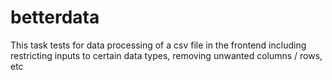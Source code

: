 # betterdata
This task tests for data processing of a csv file in the frontend including restricting inputs to certain data types, removing unwanted columns / rows, etc 
